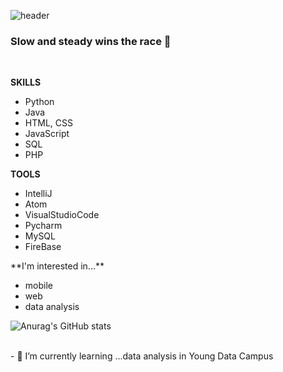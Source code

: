 ![header](https://capsule-render.vercel.app/api?type=soft&color=gradient&text=%20WELCOME!%20%20&height=200&fontSize=70)

### Slow and steady wins the race 👋

<br>

**SKILLS**
<ul>
<li> Python
<li> Java
<li> HTML, CSS
<li> JavaScript
<li> SQL
<li> PHP
</ul>

**TOOLS**
<ul>
  <li> IntelliJ
  <li> Atom
  <li> VisualStudioCode
  <li> Pycharm
  <li> MySQL
  <li> FireBase
</ul>
**I'm interested in...**
<ul>
<li> mobile
<li> web
<li> data analysis
</ul>

![Anurag's GitHub stats](https://github-readme-stats.vercel.app/api?username=hongseoi&show_icons=true&theme=radical)

<br>
- 🌱 I’m currently learning ...data analysis in Young Data Campus

<!--

<li> Figma
  <li> React Native
skills
java
python
javascript
html5
mysql
photoshop
android studio
adobe illustrator


<li> Spirng
<li> Kotlin
figma

i want to learn...
kotlin
pyscript
typescript


[![Solved.ac
프로필](http://mazassumnida.wtf/api/generate_badge?boj=ghdcosml)](https://solved.ac/ghdcosml)

<br>


--!>

<!--
**hongseoi/hongseoi** is a ✨ _special_ ✨ repository because its `README.md` (this file) appears on your GitHub profile.

Here are some ideas to get you started:

- 🔭 I’m currently working on ...
- 🌱 I’m currently learning ...
- 👯 I’m looking to collaborate on ...
- 🤔 I’m looking for help with ...
- 💬 Ask me about ...
- 📫 How to reach me: ...
- 😄 Pronouns: ...
- ⚡ Fun fact: ...
-->
